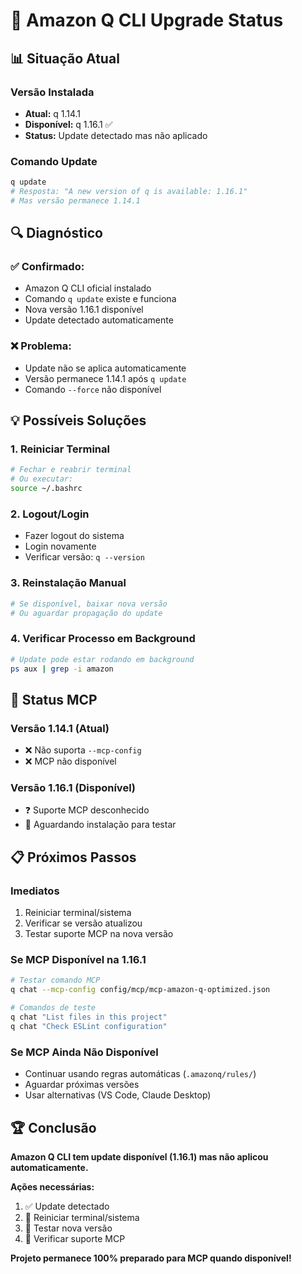 # 🔄 Amazon Q CLI Upgrade Status

## 📊 **Situação Atual**

### **Versão Instalada**
- **Atual:** q 1.14.1
- **Disponível:** q 1.16.1 ✅
- **Status:** Update detectado mas não aplicado

### **Comando Update**
```bash
q update
# Resposta: "A new version of q is available: 1.16.1"
# Mas versão permanece 1.14.1
```

## 🔍 **Diagnóstico**

### **✅ Confirmado:**
- Amazon Q CLI oficial instalado
- Comando `q update` existe e funciona
- Nova versão 1.16.1 disponível
- Update detectado automaticamente

### **❌ Problema:**
- Update não se aplica automaticamente
- Versão permanece 1.14.1 após `q update`
- Comando `--force` não disponível

## 💡 **Possíveis Soluções**

### **1. Reiniciar Terminal**
```bash
# Fechar e reabrir terminal
# Ou executar:
source ~/.bashrc
```

### **2. Logout/Login**
- Fazer logout do sistema
- Login novamente
- Verificar versão: `q --version`

### **3. Reinstalação Manual**
```bash
# Se disponível, baixar nova versão
# Ou aguardar propagação do update
```

### **4. Verificar Processo em Background**
```bash
# Update pode estar rodando em background
ps aux | grep -i amazon
```

## 🎯 **Status MCP**

### **Versão 1.14.1 (Atual)**
- ❌ Não suporta `--mcp-config`
- ❌ MCP não disponível

### **Versão 1.16.1 (Disponível)**
- ❓ Suporte MCP desconhecido
- 🔄 Aguardando instalação para testar

## 📋 **Próximos Passos**

### **Imediatos**
1. Reiniciar terminal/sistema
2. Verificar se versão atualizou
3. Testar suporte MCP na nova versão

### **Se MCP Disponível na 1.16.1**
```bash
# Testar comando MCP
q chat --mcp-config config/mcp/mcp-amazon-q-optimized.json

# Comandos de teste
q chat "List files in this project"
q chat "Check ESLint configuration"
```

### **Se MCP Ainda Não Disponível**
- Continuar usando regras automáticas (`.amazonq/rules/`)
- Aguardar próximas versões
- Usar alternativas (VS Code, Claude Desktop)

## 🏆 **Conclusão**

**Amazon Q CLI tem update disponível (1.16.1) mas não aplicou automaticamente.**

**Ações necessárias:**
1. ✅ Update detectado
2. 🔄 Reiniciar terminal/sistema
3. 🧪 Testar nova versão
4. 🎯 Verificar suporte MCP

**Projeto permanece 100% preparado para MCP quando disponível!**
